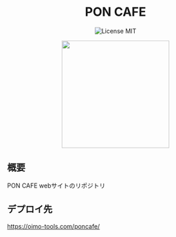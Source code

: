 <h1 align="center">PON CAFE</h1>
<p align="center">
    <img src="https://img.shields.io/badge/version-0.0.1-blue.svg?style=flat-square" alt="License MIT">
</p>
<p align="center">
  <img src="https://user-images.githubusercontent.com/18276888/55372158-afa88880-553b-11e9-9cc9-99fee6905703.png" width="250">
</p>

## 概要
PON CAFE webサイトのリポジトリ  

## デプロイ先
https://oimo-tools.com/poncafe/
